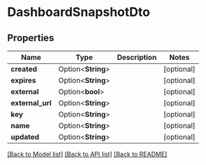 # DashboardSnapshotDto

## Properties

Name | Type | Description | Notes
------------ | ------------- | ------------- | -------------
**created** | Option<**String**> |  | [optional]
**expires** | Option<**String**> |  | [optional]
**external** | Option<**bool**> |  | [optional]
**external_url** | Option<**String**> |  | [optional]
**key** | Option<**String**> |  | [optional]
**name** | Option<**String**> |  | [optional]
**updated** | Option<**String**> |  | [optional]

[[Back to Model list]](../README.md#documentation-for-models) [[Back to API list]](../README.md#documentation-for-api-endpoints) [[Back to README]](../README.md)


